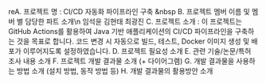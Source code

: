 reA.	프로젝트 명 : CI/CD 자동화 파이프라인 구축 &nbsp
B.	프로젝트 멤버 이름 및 멤버 별 담당한 파트 소개\n
임석윤
김현태
최광진
C.	프로젝트 소개 : 이 프로젝트는 GitHub Actions를 활용하여 Java 기반 애플리케이션의 CI/CD 파이프라인을 구축하는 것을 목표로 합니다. 코드 변경 시 자동으로 빌드, 테스트, Docker 이미지 생성 및 배포가 이루어지도록 설정하였습니다.
D.	프로젝트 필요성 소개
E.	관련 기술/논문/특허 조사 내용 소개
F.	프로젝트 개발 결과물 소개 (+ 다이어그램)
G.	개발 결과물을 사용하는 방법 소개 (설치 방법, 동작 방법 등)
H.	개발 결과물의 활용방안 소개
